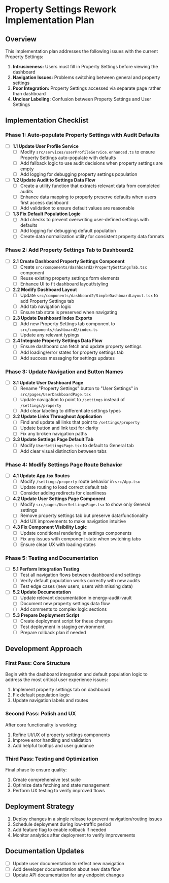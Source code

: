 # Property Settings Rework Implementation Plan

## Overview

This implementation plan addresses the following issues with the current Property Settings:

1. **Intrusiveness:** Users must fill in Property Settings before viewing the dashboard
2. **Navigation Issues:** Problems switching between general and property settings
3. **Poor Integration:** Property Settings accessed via separate page rather than dashboard
4. **Unclear Labeling:** Confusion between Property Settings and User Settings

## Implementation Checklist

### Phase 1: Auto-populate Property Settings with Audit Defaults

- [ ] **1.1 Update User Profile Service**
  - [ ] Modify `src/services/userProfileService.enhanced.ts` to ensure Property Settings auto-populate with defaults
  - [ ] Add fallback logic to use audit decisions when property settings are empty 
  - [ ] Add logging for debugging property settings population

- [ ] **1.2 Update Audit to Settings Data Flow**
  - [ ] Create a utility function that extracts relevant data from completed audits
  - [ ] Enhance data mapping to properly preserve defaults when users first access dashboard
  - [ ] Add validation to ensure default values are reasonable

- [ ] **1.3 Fix Default Population Logic**
  - [ ] Add checks to prevent overwriting user-defined settings with defaults
  - [ ] Add logging for debugging default population
  - [ ] Create data normalization utility for consistent property data formats

### Phase 2: Add Property Settings Tab to Dashboard2

- [ ] **2.1 Create Dashboard Property Settings Component**
  - [ ] Create `src/components/dashboard2/PropertySettingsTab.tsx` component
  - [ ] Reuse existing property settings form elements
  - [ ] Enhance UI to fit dashboard layout/styling

- [ ] **2.2 Modify Dashboard Layout**
  - [ ] Update `src/components/dashboard2/SimpleDashboardLayout.tsx` to add Property Settings tab
  - [ ] Add tab navigation logic
  - [ ] Ensure tab state is preserved when navigating

- [ ] **2.3 Update Dashboard Index Exports**
  - [ ] Add new Property Settings tab component to `src/components/dashboard2/index.ts`
  - [ ] Update any relevant typings

- [ ] **2.4 Integrate Property Settings Data Flow**
  - [ ] Ensure dashboard can fetch and update property settings
  - [ ] Add loading/error states for property settings tab
  - [ ] Add success messaging for settings updates

### Phase 3: Update Navigation and Button Names

- [ ] **3.1 Update User Dashboard Page**
  - [ ] Rename "Property Settings" button to "User Settings" in `src/pages/UserDashboardPage.tsx`
  - [ ] Update navigation to point to `/settings` instead of `/settings/property`
  - [ ] Add clear labeling to differentiate settings types

- [ ] **3.2 Update Links Throughout Application**
  - [ ] Find and update all links that point to `/settings/property`
  - [ ] Update button and link text for clarity
  - [ ] Fix any broken navigation paths

- [ ] **3.3 Update Settings Page Default Tab**
  - [ ] Modify `UserSettingsPage.tsx` to default to General tab
  - [ ] Add clear visual distinction between tabs

### Phase 4: Modify Settings Page Route Behavior

- [ ] **4.1 Update App.tsx Routes**
  - [ ] Modify `/settings/property` route behavior in `src/App.tsx`
  - [ ] Update routing to load correct default tab
  - [ ] Consider adding redirects for cleanliness 

- [ ] **4.2 Update User Settings Page Component**
  - [ ] Modify `src/pages/UserSettingsPage.tsx` to show only General settings
  - [ ] Remove property settings tab but preserve data/functionality
  - [ ] Add UX improvements to make navigation intuitive

- [ ] **4.3 Fix Component Visibility Logic**
  - [ ] Update conditional rendering in settings components
  - [ ] Fix any issues with component state when switching tabs
  - [ ] Ensure clean UX with loading states

### Phase 5: Testing and Documentation

- [ ] **5.1 Perform Integration Testing**
  - [ ] Test all navigation flows between dashboard and settings
  - [ ] Verify default population works correctly with new audits
  - [ ] Test edge cases (new users, users with missing data)

- [ ] **5.2 Update Documentation**
  - [ ] Update relevant documentation in energy-audit-vault
  - [ ] Document new property settings data flow
  - [ ] Add comments to complex logic sections

- [ ] **5.3 Prepare Deployment Script**
  - [ ] Create deployment script for these changes
  - [ ] Test deployment in staging environment
  - [ ] Prepare rollback plan if needed

## Development Approach

### First Pass: Core Structure

Begin with the dashboard integration and default population logic to address the most critical user experience issues:

1. Implement property settings tab on dashboard
2. Fix default population logic
3. Update navigation labels and routes

### Second Pass: Polish and UX

After core functionality is working:

1. Refine UI/UX of property settings components
2. Improve error handling and validation
3. Add helpful tooltips and user guidance

### Third Pass: Testing and Optimization

Final phase to ensure quality:

1. Create comprehensive test suite
2. Optimize data fetching and state management
3. Perform UX testing to verify improved flows

## Deployment Strategy

1. Deploy changes in a single release to prevent navigation/routing issues
2. Schedule deployment during low-traffic period
3. Add feature flag to enable rollback if needed
4. Monitor analytics after deployment to verify improvements

## Documentation Updates

- [ ] Update user documentation to reflect new navigation
- [ ] Add developer documentation about new data flow
- [ ] Update API documentation for any endpoint changes
